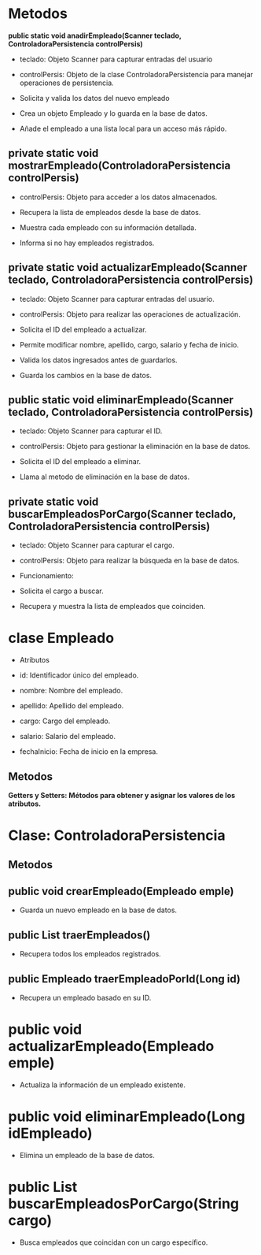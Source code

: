 # Metodos

**public static void anadirEmpleado(Scanner teclado, ControladoraPersistencia controlPersis)**
 
- teclado: Objeto Scanner para capturar entradas del usuario
- controlPersis: Objeto de la clase ControladoraPersistencia para manejar operaciones de persistencia.

- Solicita y valida los datos del nuevo empleado
- Crea un objeto Empleado y lo guarda en la base de datos.
- Añade el empleado a una lista local para un acceso más rápido.


## private static void mostrarEmpleado(ControladoraPersistencia controlPersis)

- controlPersis: Objeto para acceder a los datos almacenados.

- Recupera la lista de empleados desde la base de datos.

- Muestra cada empleado con su información detallada.

- Informa si no hay empleados registrados.

## private static void actualizarEmpleado(Scanner teclado, ControladoraPersistencia controlPersis)

- teclado: Objeto Scanner para capturar entradas del usuario.

- controlPersis: Objeto para realizar las operaciones de actualización.

- Solicita el ID del empleado a actualizar.

- Permite modificar nombre, apellido, cargo, salario y fecha de inicio.

- Valida los datos ingresados antes de guardarlos.

- Guarda los cambios en la base de datos.

## public static void eliminarEmpleado(Scanner teclado, ControladoraPersistencia controlPersis)

- teclado: Objeto Scanner para capturar el ID.

- controlPersis: Objeto para gestionar la eliminación en la base de datos.

- Solicita el ID del empleado a eliminar.

- Llama al metodo de eliminación en la base de datos.

## private static void buscarEmpleadosPorCargo(Scanner teclado, ControladoraPersistencia controlPersis)
- teclado: Objeto Scanner para capturar el cargo.

- controlPersis: Objeto para realizar la búsqueda en la base de datos.

- Funcionamiento:

- Solicita el cargo a buscar.

- Recupera y muestra la lista de empleados que coinciden.

# clase Empleado

- Atributos

- id: Identificador único del empleado.

- nombre: Nombre del empleado.

- apellido: Apellido del empleado.

- cargo: Cargo del empleado.

- salario: Salario del empleado.

- fechaInicio: Fecha de inicio en la empresa.

## Metodos
**Getters y Setters: Métodos para obtener y asignar los valores de los atributos.**


# Clase: ControladoraPersistencia

## Metodos

## public void crearEmpleado(Empleado emple)

- Guarda un nuevo empleado en la base de datos.

## public List<Empleado> traerEmpleados()

- Recupera todos los empleados registrados.

## public Empleado traerEmpleadoPorId(Long id)

- Recupera un empleado basado en su ID.

# public void actualizarEmpleado(Empleado emple)

- Actualiza la información de un empleado existente.

# public void eliminarEmpleado(Long idEmpleado)

-  Elimina un empleado de la base de datos.

# public List<Empleado> buscarEmpleadosPorCargo(String cargo)

- Busca empleados que coincidan con un cargo específico.

